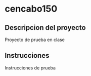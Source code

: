 # cencabo150
## Descripcion del proyecto
Proyecto de prueba en clase
## Instrucciones
Instrucciones de prueba
